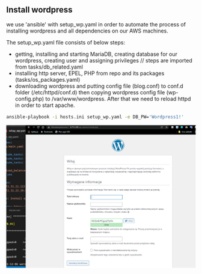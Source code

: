 ## Install wordpress
we use 'ansible' with setup_wp.yaml in order to automate the process of installing wordpress and all dependencies on our AWS machines.

The setup_wp.yaml file consists of below steps:
- getting, installing and starting MariaDB, creating database for our wordpress, creating user and assigning privileges // steps are imported from tasks/db_related.yaml
- installing http server, EPEL, PHP from repo and its packages (tasks/os_packages.yaml)
- downloading wordpress and putting config file (blog.conf) to conf.d folder  (/etc/httpd/conf.d) then copying wordpress config file (wp-config.php) to /var/www/wordpress. After that we need to reload httpd in order to start apache.


```sh
ansible-playbook -i hosts.ini setup_wp.yaml -e DB_PW='Wordpress1!'
```
![Screenshot](./files/wordpress.png)

